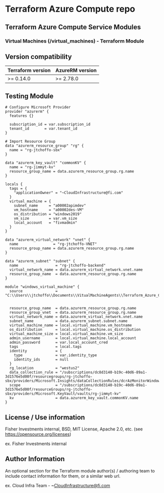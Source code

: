# Terraform Azure Compute repo
## Terraform Azure Compute Service Modules
### Virtual Machines (/virtual_machines) - Terraform Module

## Version compatibility

| Terraform version | AzureRM version |
| ----------------- | --------------- |
| >= 0.14.0         | >= 2.78.0        |

## Testing Module

```
# Configure Microsoft Provider
provider "azurerm" {
  features {}

  subscription_id = var.subscription_id
  tenant_id       = var.tenant_id
}

# Import Resource Group
data "azurerm_resource_group" "rg" {
  name = "rg-jtchoffo-sbx"
}

data "azurerm_key_vault" "commonKV" {
  name = "rg-jimmyt-kv"
  resource_group_name = data.azurerm_resource_group.rg.name
}

locals {
  tags = {
    "applicationOwner" = "~CloudInfrastructure@fi.com"
  }
  virtual_machine = {
    subnet_name     = "a00002apimdev"
    vm_hostname     = "a00002des-VM"
    os_distribution = "windows2019"
    vm_size         = var.vm_size
    local_account   = "fivmadmin"
  }
}

data "azurerm_virtual_network" "vnet" {
  name                = "rg-jtchoffo-VNET"
  resource_group_name = data.azurerm_resource_group.rg.name
}

data "azurerm_subnet" "subnet" {
  name                 = "rg-jtchoffo-backend"
  virtual_network_name = data.azurerm_virtual_network.vnet.name
  resource_group_name  = data.azurerm_resource_group.rg.name
}

module "windows_virtual_machine" {
  source               = "C:\\Users\\jtchoffo\\Documents\\VitualMachineAgents\\Terraform_Azure_Compute\\virtual_machines"


  resource_group_name  = data.azurerm_resource_group.rg.name
  resource_group_vnet  = data.azurerm_resource_group.rg.name
  virtual_network_name = data.azurerm_virtual_network.vnet.name
  subnet_name          = data.azurerm_subnet.subnet.name
  virtual_machine_name = local.virtual_machine.vm_hostname
  os_distribution      = local.virtual_machine.os_distribution
  virtual_machine_size = local.virtual_machine.vm_size
  admin_username       = local.virtual_machine.local_account
  admin_password       = var.local_account_cred
  tags                 = local.tags
  identity             = {
    type               = var.identity_type
    identity_ids       = null
  }
  rg_location          = "westus2"
  data_collection_rule = "/subscriptions/dc8d3140-b19c-40d6-89a1-3d1576e5d00f/resourcegroups/rg-jtchoffo-sbx/providers/Microsoft.Insights/dataCollectionRules/dcrAzMonitorWindows"
  scope                = "/subscriptions/dc8d3140-b19c-40d6-89a1-3d1576e5d00f/resourceGroups/rg-jtchoffo-sbx/providers/Microsoft.KeyVault/vaults/rg-jimmyt-kv"
  kv                   = data.azurerm_key_vault.commonKV.name
}
```
## License / Use information

Fisher Investments internal, BSD, MIT License, Apache 2.0, etc. (see https://opensource.org/licenses)

ex.
Fisher Investments internal


## Author Information

An optional section for the Terraform module author(s) / authoring team to include contact information for them, or a similar web url.

ex.
Cloud Infra Team - ~CloudInfrastructure@fi.com